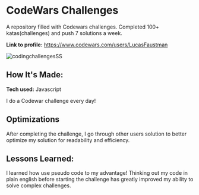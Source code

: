 # CodeWars Challenges
A repository filled with Codewars challenges. Completed 100+ katas(challenges) and push 7 solutions a week.

**Link to profile:** https://www.codewars.com/users/LucasFaustman

![codingchallengesSS](https://user-images.githubusercontent.com/99927513/167510630-37480818-9b7b-4a6c-afb9-67e929d2eed0.png)

## How It's Made:

**Tech used:** Javascript

I do a Codewar challenge every day!

## Optimizations

After completing the challenge, I go through other users solution to better optimize my solution for readability and efficiency.

## Lessons Learned:

I learned how use pseudo code to my advantage! Thinking out my code in plain english before starting the challenge has greatly improved my ability to solve complex challenges.
